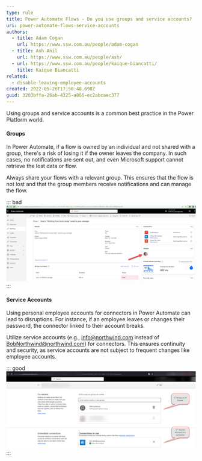 ```yaml
---
type: rule
title: Power Automate Flows - Do you use groups and service accounts?
uri: power-automate-flows-service-accounts
authors:
  - title: Adam Cogan
    url: https://www.ssw.com.au/people/adam-cogan
  - title: Ash Anil
    url: https://www.ssw.com.au/people/ash/
  - url: https://www.ssw.com.au/people/kaique-biancatti/
    title: Kaique Biancatti
related:
  - disable-leaving-employee-accounts
created: 2022-05-26T17:50:48.698Z
guid: 3203bffa-26ab-4325-a866-ec2abcaec377
---
```

Using groups and service accounts is a common best practice in the Power Platform world. 

<!--endintro-->

#### Groups

In Power Automate, if a flow is owned by an individual and not shared with a group, there's a risk of losing it if the owner leaves the company. In such cases, no notifications are sent out, and even Microsoft support cannot retrieve the lost data or flow.

Always share your flows with a relevant group. This ensures that the flow is not lost and that the group members receive notifications and can manage the flow.

::: bad
![Figure: Bad example – The red arrow shows the user as an owner. It is not shared to a group](2023-07-17_17-16-51.jpg)
:::

#### Service Accounts

Using personal employee accounts for connectors in Power Automate can lead to disruptions. For instance, if an employee leaves or changes their password, the connector linked to their account breaks.

Utilize service accounts (e.g., info@northwind.com instead of BobNorthwind@northwind.com) for connectors. This ensures continuity and security, as service accounts are not subject to frequent changes like employee accounts.

::: good
![Figure: Good example – Groups and Service Accounts cleverly used to not lose any flows](powerautomateowner.png)
:::